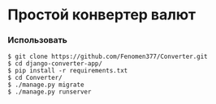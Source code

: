 <h1>Простой конвертер валют</h1>

### Использовать
```
$ git clone https://github.com/Fenomen377/Converter.git
$ cd django-converter-app/
$ pip install -r requirements.txt
$ cd Converter/
$ ./manage.py migrate
$ ./manage.py runserver
```
